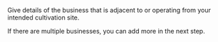 
Give details of the business that is adjacent to or operating from your intended cultivation site.

If there are multiple businesses, you can add more in the next step.
